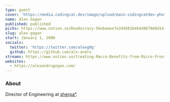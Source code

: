 ```yaml
---
type: guest
cover: 'https://media.codingcat.dev/image/upload/main-codingcatdev-photo/podcast-guest/alexg0g'
name: Alex Gogan
published: published
picks: https://www.notion.so/Readocracy-56ebaeee7e2d4582b464d9670d8d141d
slug: alex-gogan
start: January 1, 2000
socials:
  twitter: 'https://twitter.com/alexg0g'
  github: https://github.com/alx-andru
streams: https://www.notion.so/Creating-Macro-Benefits-from-Micro-Frontends-1a5d4d8bc22a44d88a4f809c548867ca
websites:
  - https://alexandrugogan.com/
---
```


### About

Director of Engineering at [sherpa°](https://www.joinsherpa.com/company/about).
